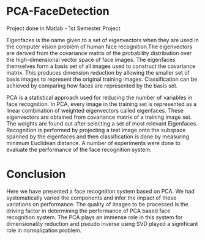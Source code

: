 # PCA-FaceDetection

Project done in Matlab - 1st Semester Project

Eigenfaces is the name given to a set of eigenvectors when they are used in the computer vision problem of human face recognition.The eigenvectors are derived from the covariance matrix of the probability distribution over the high-dimensional vector space of face images. The eigenfaces themselves form a basis set of all images used to construct the covariance matrix. This produces dimension reduction by allowing the smaller set of basis images to represent the original training images. Classification can be achieved by comparing how faces are represented by the basis set.

PCA is a statistical approach used for reducing the number of variables in face recognition. In PCA, every image in the training set is represented as a linear combination of weighted eigenvectors called eigenfaces. These eigenvectors are obtained from covariance matrix of a training image set. The weights are found out after selecting a set of most relevant Eigenfaces. Recognition is performed by projecting a test image onto the subspace spanned by the eigenfaces and then classification is done by measuring minimum Euclidean distance. A number of experiments were done to evaluate the performance of the face recognition system.

# Conclusion

Here we have presented a face recognition system based on PCA. We had systematically varied the components and infer the impact of these variations on performance. The quality of images to be processed is the driving factor in determining the performance of PCA based face recognition system. The PCA plays an immense role in this system for dimensionality reduction and pseudo inverse using SVD played a significant role in normalization problem.
